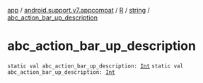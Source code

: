 [app](../../../index.md) / [android.support.v7.appcompat](../../index.md) / [R](../index.md) / [string](index.md) / [abc_action_bar_up_description](./abc_action_bar_up_description.md)

# abc_action_bar_up_description

`static val abc_action_bar_up_description: `[`Int`](https://kotlinlang.org/api/latest/jvm/stdlib/kotlin/-int/index.html)
`static val abc_action_bar_up_description: `[`Int`](https://kotlinlang.org/api/latest/jvm/stdlib/kotlin/-int/index.html)